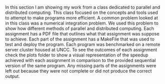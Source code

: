 In this section I am showing my work from a class dedicated to parallel and distributed computing. 
This class focused on the concepts and tools used to attempt to make programs more efficient. 
A common problem looked at in this class was a numerical integration problem. We used this problem 
to show how different methods of parallel and distributed computing. Each assignment has a PDF file 
that outlines what that assignment was suppose to achieve. Each part of the assignment has a 
MakeFile that was used to test and deploy the program. Each program was benchmarked on a remote server 
cluster housed at UNCC. To see the outcomes of each assignment check the plots folder to show a visual 
representation of the speedup achieved with each assignment in comparison to the provided sequential 
version of the same program. Any missing parts of the assignments were left out because they were not 
complete or did not produce the correct output. 